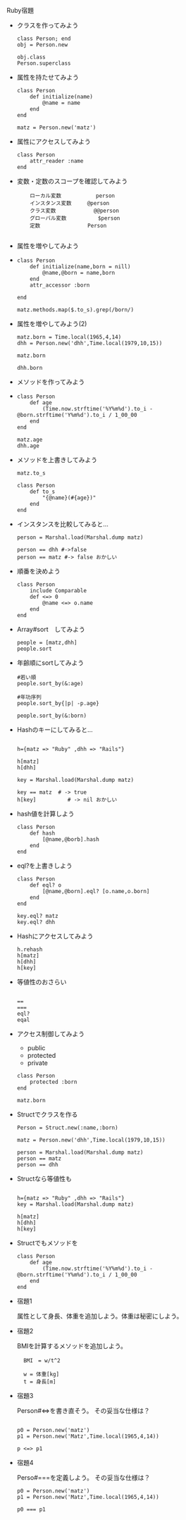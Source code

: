 Ruby宿題


- クラスを作ってみよう

	```
	class Person; end
	obj = Person.new
	
	obj.class
	Person.superclass
	
	```
- 属性を持たせてみよう
	```
	class Person
		def initialize(name)
			@name = name
		end
	end
	
	matz = Person.new('matz')
	```
- 属性にアクセスしてみよう
	
	```
	class Person
		attr_reader :name
	end
	```
	
- 変数・定数のスコープを確認してみよう
	
	```
		ローカル変数			 person
		インスタンス変数 	 @person
		クラス変数			 @@person 
		グローバル変数 		 $person
		定数				 Person
		
- 属性を増やしてみよう
- 
	```
	class Person
		def initialize(name,born = nill)
			@name,@born = name,born
		end
		attr_accessor :born
		
	end
	
	matz.methods.map($.to_s).grep(/born/)
	```
	
- 属性を増やしてみよう(2)


	```
	matz.born = Time.local(1965,4,14)
	dhh = Person.new('dhh',Time.local(1979,10,15))
	
	matz.born
	
	dhh.born
	
	```
- メソッドを作ってみよう
- 
	```
	class Person
		def age
			(Time.now.strftime('%Y%m%d').to_i - @born.strftime('Y%m%d').to_i / 1_00_00
		end
	end
	
	matz.age
	dhh.age
	
	```

- メソッドを上書きしてみよう

	
	```
	matz.to_s
	
	class Person
		def to_s
			"{@name}(#{age})"
		end
	end
	```
	
- インスタンスを比較してみると…
	
	``` 
	person = Marshal.load(Marshal.dump matz)
	
	person == dhh #->false
	person == matz #-> false おかしい
	
- 順番を決めよう
	
	```
	class Person
		include Comparable 
		def <=> 0
			@name <=> o.name
		end
	end
	```
	
- Array#sort　してみよう
	
	```
	people = [matz,dhh]
	people.sort
	
	```
	
- 年齢順にsortしてみよう
	
	```
	#若い順
	people.sort_by(&:age)
	
	#年功序列
	people.sort_by{|p| -p.age}
	
	people.sort_by(&:born)
	
	```
	
- Hashのキーにしてみると…

	```
	
	h={matz => "Ruby" ,dhh => "Rails"}
	
	h[matz]
	h[dhh]
	
	key = Marshal.load(Marshal.dump matz)
	
	key == matz  # -> true
	h[key]			# -> nil おかしい
	
	```
	
- hash値を計算しよう	
	
	```
	class Person
		def hash
			[@name,@borb].hash
		end
	end
	```
	
- eql?を上書きしよう
	
	```
	class Person
	 	def eql? o
			[@name,@born].eql? [o.name,o.born]
    	end
    end
    
    key.eql? matz
    key.eql? dhh 
    
    ```
    
- Hashにアクセスしてみよう
 
 	```
 	h.rehash
 	h[matz]
 	h[dhh]
 	h[key]
 	
 	```
 	
- 等値性のおさらい
 	
 	```
 	
 	==
 	===
 	eql?
 	eqal
 	
 	```
- アクセス制御してみよう
	
	- public
	- protected
	- private
	
	```
	class Person
		protected :born
	end
	
	matz.born
	``` 	

- Structでクラスを作る
	
	```
	Person = Struct.new(:name,:born)
	
	matz = Person.new('dhh',Time.local(1979,10,15))
	
	person = Marshal.load(Marshal.dump matz)
	person == matz
	person == dhh
	
	```
	
- Structなら等値性も
	
	```
	
	h={matz => "Ruby" ,dhh => "Rails"}
	key = Marshal.load(Marshal.dump matz)
	
	h[matz]
	h[dhh]
	h[key]
	
	```
	
- Structでもメソッドを

	```
	class Person
		def age
			(Time.now.strftime('%Y%m%d').to_i - @born.strftime('Y%m%d').to_i / 1_00_00
		end
	end
	
	```
	

- 宿題1
	
	属性として身長、体重を追加しよう。体重は秘密にしよう。

- 宿題2
	
	BMIを計算するメソッドを追加しよう。
		
		BMI　= w/t^2
		
		w = 体重[kg]
		t = 身長[m]
		
- 宿題3
	
	Person#<=>を書き直そう。
	その妥当な仕様は？
	
	```
	
	p0 = Person.new('matz')
	p1 = Person.new('Matz',Time.local(1965,4,14))
	
	p <=> p1
	```
	
- 宿題4
	
	Perso#===を定義しよう。
	その妥当な仕様は？
	
	```
	p0 = Person.new('matz')
	p1 = Person.new('Matz',Time.local(1965,4,14))
	
	p0 === p1
	
	```
	 